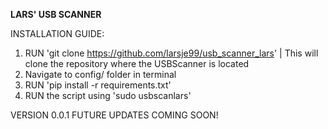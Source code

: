 **LARS' USB SCANNER**

INSTALLATION GUIDE:

1. RUN 'git clone https://github.com/larsje99/usb_scanner_lars' | This will clone the repository where the USBScanner is located
2. Navigate to config/ folder in terminal
3. RUN 'pip install -r requirements.txt'
4. RUN the script using 'sudo usbscanlars'

VERSION 0.0.1
FUTURE UPDATES COMING SOON!
